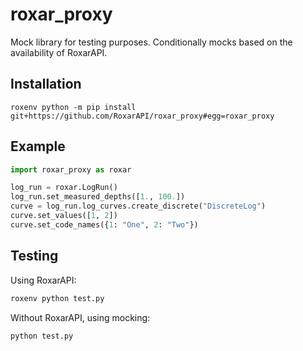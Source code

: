 # roxar_proxy

Mock library for testing purposes. Conditionally mocks based on the availability of RoxarAPI.

## Installation

```
roxenv python -m pip install git+https://github.com/RoxarAPI/roxar_proxy#egg=roxar_proxy
```

## Example

```python
import roxar_proxy as roxar

log_run = roxar.LogRun()
log_run.set_measured_depths([1., 100.])
curve = log_run.log_curves.create_discrete("DiscreteLog")
curve.set_values([1, 2])
curve.set_code_names({1: "One", 2: "Two"})
```

## Testing

Using RoxarAPI:
```python
roxenv python test.py
```

Without RoxarAPI, using mocking:
```python
python test.py
```

